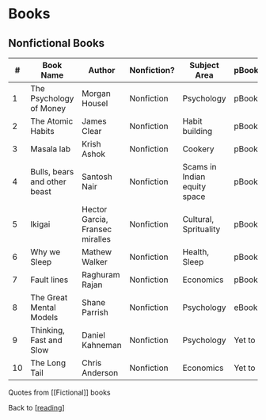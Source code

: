 # Books

## Nonfictional Books

| #   | Book Name                    | Author                          | Nonfiction? | Subject Area                 | pBook/eBook | Pages | Notes                                                       |
| --- | ---------------------------- | ------------------------------- | ----------- | ---------------------------- | ----------- | ----- | ----------------------------------------------------------- |
| 1   | The Psychology of Money      | Morgan Housel                   | Nonfiction  | Psychology                   | pBook       | 240   | [Blog post](https://dheepak.netlify.app/notes/psych-money/) |
| 2   | The Atomic Habits            | James Clear                     | Nonfiction  | Habit building               | pBook       | 288   |
| 3   | Masala lab                   | Krish Ashok                     | Nonfiction  | Cookery                      | pBook       | 237   |
| 4   | Bulls, bears and other beast | Santosh Nair                    | Nonfiction  | Scams in Indian equity space | pBook       | 358   |
| 5   | Ikigai                       | Hector Garcia, Fransec miralles | Nonfiction  | Cultural, Sprituality        | pBook       | 185   |
| 6   | Why we Sleep                 | Mathew Walker                   | Nonfiction  | Health, Sleep                | pBook       | 340   |
| 7   | Fault lines                  | Raghuram Rajan                  | Nonfiction  | Economics                    | pBook       | 321   |
| 8   | The Great Mental Models      | Shane Parrish                   | Nonfiction  | Psychology                   | eBook       | 197   |
| 9   | Thinking, Fast and Slow      | Daniel Kahneman                 | Nonfiction  | Psychology                   | Yet to buy  | 499   |
| 10  | The Long Tail                | Chris Anderson                  | Nonfiction  | Economics                    | Yet to buy  | 288   |

Quotes from [[Fictional]] books

Back to [[reading]]

[//begin]: # "Autogenerated link references for markdown compatibility"
[reading]: reading.md "Reading"
[//end]: # "Autogenerated link references"
